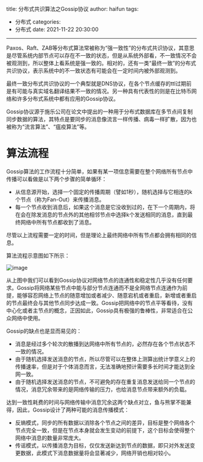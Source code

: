 title: 分布式共识算法之Gossip协议
author: haifun
tags:
  - 分布式
categories:
  - 分布式
date: 2021-11-22 20:30:00

---

Paxos、Raft、ZAB等分布式算法常被称为“强一致性”的分布式共识协议，其意思是尽管系统内部节点可以存在不一致的状态，但是从系统外部看，不一致情况不会被观测到，所以整体上看系统是强一致的。相对的，还有一类“最终一致”的分布式共识协议，表示系统中的不一致状态有可能会在一定时间内被外部观测到。

最终一致分布式共识协议的一个典型就是DNS协议，在各个节点缓存的ttl过期前是有可能与真实域名翻译结果不一致的情况。另一种具有代表性的则是在比特币网络和许多分布式系统中都有应用的Gossip协议。

Gossip协议源于施乐公司在论文中提出的一种用于分布式数据库在多节点间复制同步数据的算法，其特点是要同步的消息像流言一样传播、病毒一样扩散，因为也被称为“流言算法”、“瘟疫算法”等。

# 算法流程

Gossip算法的工作流程十分简单，如果有某一项信息需要在整个网络所有节点中传播可以看做是以下两个步骤的简单循环：

- 从信息源开始，选择一个固定的传播周期（譬如1秒），随机选择与它相连的k个节点（称为Fan-Out）来传播消息。
- 每一个节点收到消息后，如果这个消息是它没收到过的，在下一个周期内，将在会在除发消息的节点外的其他相邻节点中选择k个发送相同的消息，直到最终网络中所有节点都收到了消息。

尽管以上流程需要一定的时间，但是理论上最终网络中所有节点都会拥有相同的信息。

算法流程示意图如下所示：

![image](https://haif-cloud.oss-cn-beijing.aliyuncs.com/distributed/gossip.gif)

从上图中我们可以看到Gossip协议对网络节点的连通性和稳定性几乎没有任何要求。Gossip将网络某些节点中能与部分节点连通而不是全网络节点连通作为前提，能够容忍网络上节点的随意增加或者减少、随意宕机或者重启，新增或者重启的节点最终会与其他节点同步达成一致。Gossip把网络中的节点平等看待，没有中心化或者主节点的概念，正因如此，Gossip具有极强的鲁棒性，非常适合在公众网络中使用。

Gossip的缺点也是显而易见的：

- 消息是经过多个轮次的散播到达网络中所有节点的，必然存在各个节点状态不一致的情况。
- 由于随机选择发送消息的节点，所以尽管可以在整体上测算出统计学意义上的传播速率，但是对于个体消息而言，无法准确地预计需要多长时间才能达到全网一致。
- 由于随机选择发送消息的节点，不可避免的存在重复消息发送给同一个节点的情况，消息冗余带来的是网络传输的压力，也给消息节点带来额外的负载。

达到一致性耗费的时间与网络传输中消息冗余这两个缺点对立，鱼与熊掌不能兼得，因此，Gossip设计了两种可能的消息传播模式：

- 反熵模式，同步的所有数据以消除各个节点之间的差异，目标是整个网络各个节点完全一致，但是在节点本身就会发生变动的前提下，这个目标会使得整个网络中消息的数量非常庞大。
- 传谣模式，以传播消息为目标，仅仅发送新达到节点的数据，即只对外发送变更数据，此模式下消息数据量将会显著减少，网络开销也相对较小。
